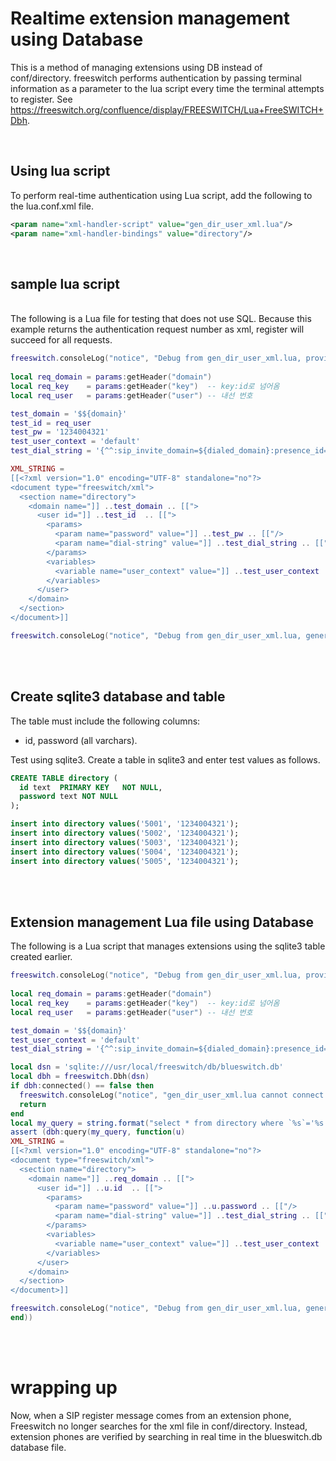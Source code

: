 # Realtime extension management using Database

This is a method of managing extensions using DB instead of conf/directory. freeswitch performs authentication by passing terminal information as a parameter to the lua script every time the terminal attempts to register. See https://freeswitch.org/confluence/display/FREESWITCH/Lua+FreeSWITCH+Dbh.

<br>

## Using lua script
To perform real-time authentication using Lua script, add the following to the lua.conf.xml file.

```xml
<param name="xml-handler-script" value="gen_dir_user_xml.lua"/>
<param name="xml-handler-bindings" value="directory"/>
```
<br>

## sample lua script
<br>
The following is a Lua file for testing that does not use SQL. Because this example returns the authentication request number as xml, register will succeed for all requests.

```lua
freeswitch.consoleLog("notice", "Debug from gen_dir_user_xml.lua, provided params:\n" .. params:serialize() .. "\n")
 
local req_domain = params:getHeader("domain")
local req_key    = params:getHeader("key")  -- key:id로 넘어옴
local req_user   = params:getHeader("user") -- 내선 번호 

test_domain = '$${domain}'
test_id = req_user
test_pw = '1234004321'
test_user_context = 'default'
test_dial_string = '{^^:sip_invite_domain=${dialed_domain}:presence_id=${dialed_user}@${dialed_domain}}${sofia_contact(*/${dialed_user}@${dialed_domain})},${verto_contact(${dialed_user}@${dialed_domain})}'

XML_STRING =
[[<?xml version="1.0" encoding="UTF-8" standalone="no"?>
<document type="freeswitch/xml">
  <section name="directory">
    <domain name="]] ..test_domain .. [[">
      <user id="]] ..test_id  .. [[">
        <params>
          <param name="password" value="]] ..test_pw .. [["/>
          <param name="dial-string" value="]] ..test_dial_string .. [["/>
        </params>
        <variables>
          <variable name="user_context" value="]] ..test_user_context .. [["/>
        </variables>
      </user>
    </domain>
  </section>
</document>]]

freeswitch.consoleLog("notice", "Debug from gen_dir_user_xml.lua, generated XML:\n" .. XML_STRING .. "\n")
```
<br><br>

## Create sqlite3 database and table

The table must include the following columns:

* id, password (all varchars).

Test using sqlite3. Create a table in sqlite3 and enter test values as follows.


```sql
CREATE TABLE directory (
  id text  PRIMARY KEY   NOT NULL,
  password text NOT NULL
);

insert into directory values('5001', '1234004321');
insert into directory values('5002', '1234004321');
insert into directory values('5003', '1234004321');
insert into directory values('5004', '1234004321');
insert into directory values('5005', '1234004321');
```
<br><br>

## Extension management Lua file using Database
The following is a Lua script that manages extensions using the sqlite3 table created earlier.

```lua
freeswitch.consoleLog("notice", "Debug from gen_dir_user_xml.lua, provided params:\n" .. params:serialize() .. "\n")
 
local req_domain = params:getHeader("domain")
local req_key    = params:getHeader("key")  -- key:id로 넘어옴
local req_user   = params:getHeader("user") -- 내선 번호 

test_domain = '$${domain}'
test_user_context = 'default'
test_dial_string = '{^^:sip_invite_domain=${dialed_domain}:presence_id=${dialed_user}@${dialed_domain}}${sofia_contact(*/${dialed_user}@${dialed_domain})},${verto_contact(${dialed_user}@${dialed_domain})}'

local dsn = 'sqlite:///usr/local/freeswitch/db/blueswitch.db'
local dbh = freeswitch.Dbh(dsn)
if dbh:connected() == false then
  freeswitch.consoleLog("notice", "gen_dir_user_xml.lua cannot connect to database" .. dsn .. "\n")
  return
end
local my_query = string.format("select * from directory where `%s`='%s' limit 1",  req_key, req_user)
assert (dbh:query(my_query, function(u)
XML_STRING =
[[<?xml version="1.0" encoding="UTF-8" standalone="no"?>
<document type="freeswitch/xml">
  <section name="directory">
    <domain name="]] ..req_domain .. [[">
      <user id="]] ..u.id  .. [[">
        <params>
          <param name="password" value="]] ..u.password .. [["/>
          <param name="dial-string" value="]] ..test_dial_string .. [["/>
        </params>
        <variables>
          <variable name="user_context" value="]] ..test_user_context .. [["/>
        </variables>
      </user>
    </domain>
  </section>
</document>]]

freeswitch.consoleLog("notice", "Debug from gen_dir_user_xml.lua, generated XML:\n" .. XML_STRING .. "\n")
end))
```
<br><br>

# wrapping up
Now, when a SIP register message comes from an extension phone, Freeswitch no longer searches for the xml file in conf/directory. Instead, extension phones are verified by searching in real time in the blueswitch.db database file.




